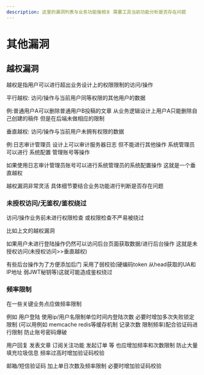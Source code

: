 ```yaml
---
description: 这里的漏洞列表与业务功能强相关 需要工具当前功能分析是否存在问题
---
```


# 其他漏洞

## 越权漏洞

越权是指用户可以进行超出业务设计上的权限限制的访问/操作

平行越权: 访问/操作与当前用户同等权限的其他用户的数据

例:普通用户A可以删除普通用户B投稿的文章 从业务逻辑设计上用户A只能删除自己创建的稿件 但是在后端未做相应的限制

垂直越权: 访问/操作与当前用户未拥有权限的数据

例:日志审计管理员 设计上可以审计服务器日志 但不能进行其他操作 系统管理员可以进行 系统配置 管理账号等操作

如果使用日志审计管理员账号可以进行系统管理员的系统配置操作 这就是一个垂直越权

越权漏洞非常灵活 具体细节要结合业务功能进行判断是否存在问题

### 未授权访问/无鉴权/鉴权绕过

访问/操作业务前未进行权限检查 或权限检查不严易被绕过

比如上文的越权漏洞

如果用户未进行登陆操作仍然可以访问后台页面获取数据/进行后台操作 这就是未授权访问(未授权访问>>垂直越权)

有些后台操作为了方便添加后门 采用了弱校验(硬编码token 从head获取的UA和IP地址 弱JWT秘钥等)这就可能造成鉴权绕过

### 频率限制

在一些关键业务点应做频率限制

例如 用户登陆 使用ip/用户名限制单位时间内登陆次数 必要时增加多次失败锁定限制 (可以用例如 memcache redis等缓存机制 记录次数 限制频率)配合验证码进行限制 防止账号密码爆破

用户回复 发表文章 订阅关注功能 发起订单 等 也应增加频率和次数限制 防止大量填充垃圾信息 频率过高时增加验证码校验

邮箱/短信验证码 加上单日次数及频率限制 必要时增加验证码校验











##

